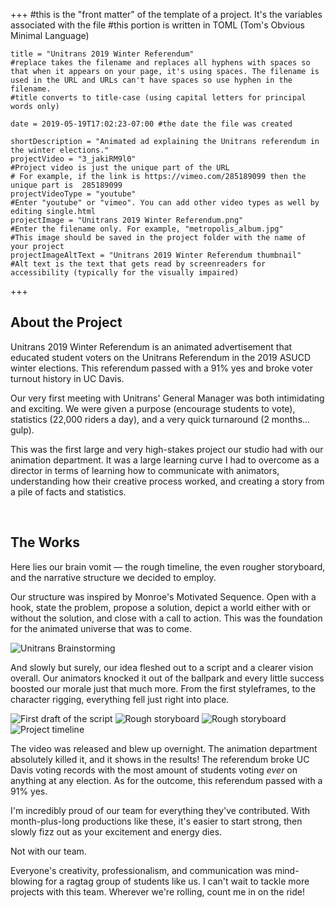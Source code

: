 +++
    #this is the "front matter" of the template of a project. It's the variables associated with the file
    #this portion is written in TOML (Tom's Obvious Minimal Language)
    
    title = "Unitrans 2019 Winter Referendum"
    #replace takes the filename and replaces all hyphens with spaces so that when it appears on your page, it's using spaces. The filename is used in the URL and URLs can't have spaces so use hyphen in the filename.
    #title converts to title-case (using capital letters for principal words only)
    
    date = 2019-05-19T17:02:23-07:00 #the date the file was created
    
    shortDescription = "Animated ad explaining the Unitrans referendum in the winter elections."
    projectVideo = "3_jakiRM9l0"
    #Project video is just the unique part of the URL  
    # For example, if the link is https://vimeo.com/285189099 then the unique part is  285189099
    projectVideoType = "youtube"
    #Enter "youtube" or "vimeo". You can add other video types as well by editing single.html 
    projectImage = "Unitrans 2019 Winter Referendum.png"
    #Enter the filename only. For example, "metropolis_album.jpg" 
    #This image should be saved in the project folder with the name of your project 
    projectImageAltText = "Unitrans 2019 Winter Referendum thumbnail"
    #Alt text is the text that gets read by screenreaders for accessibility (typically for the visually impaired) 

+++


<h2 class="section-title">About the Project</h2>
<p>Unitrans 2019 Winter Referendum is an animated advertisement that educated student voters on the Unitrans Referendum in the 2019 ASUCD winter elections. This referendum passed with a 91% yes and broke voter turnout history in UC Davis.

Our very first meeting with Unitrans' General Manager was both intimidating and exciting. We were given a purpose (encourage students to vote), statistics (22,000 riders a day), and a very quick turnaround (2 months... gulp).

This was the first large and very high-stakes project our studio had with our animation department. It was a large learning curve I had to overcome as a director in terms of learning how to communicate with animators, understanding how their creative process worked, and creating a story from a pile of facts and statistics.</p>
<br>

<h2 class="section-title">The Works</h2>
    <p>Here lies our brain vomit –– the rough timeline, the even rougher storyboard, and the narrative structure we decided to employ.</p>
        
   <p> Our structure was inspired by Monroe's Motivated Sequence. Open with a hook, state the problem, propose a solution, depict a world either with or without the solution, and close with a call to action. This was the foundation for the animated universe that was to come.</p>
        <img src="Unitrans Brain Vomit.JPG" alt="Unitrans Brainstorming" />
    <p>And slowly but surely, our idea fleshed out to a script and a clearer vision overall. Our animators knocked it out of the ballpark and every little success boosted our morale just that much more. From the first styleframes, to the character rigging, everything fell just right into place.</p>
        <img src="Unitrans Reference-1.jpg" alt="First draft of the script" />
        <img src="Unitrans Reference-2.jpg" alt="Rough storyboard" />
        <img src="Unitrans Reference-3.jpg" alt="Rough storyboard" />
        <img src="Unitrans Reference-4.jpg" alt="Project timeline" />
    <p>The video was released and blew up overnight. The animation department absolutely killed it, and it shows in the results! The referendum broke UC Davis voting records with the most amount of students voting <i>ever</i> on anything at any election. As for the outcome, this referendum passed with a 91% yes.</p>
    <p>I'm incredibly proud of our team for everything they've contributed. With month-plus-long productions like these, it's easier to start strong, then slowly fizz out as your excitement and energy dies.</p>
    <p>Not with our team.</p>
    <p>Everyone's creativity, professionalism, and communication was mind-blowing for a ragtag group of students like us. I can't wait to tackle more projects with this team. Wherever we're rolling, count me in on the ride!</p>

    

<!-- a new line in markdown will not be displayed in the browser.
\
\
\ 
the lines above this line showed up because they started with backslash (NOT A NORMAL SLASH) \
*here's some "emphasized" text, which defaults to italics but you can make it anythign you want in css*
**here's some "strong" text, which defaults to bold but you can make it anything you want in css**

Below is a list
* asterisks make bullets
- hyphens make bullets
+ plusses make bullets
* you can choose! -->

